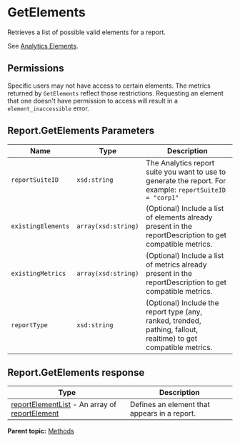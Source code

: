 # GetElements

Retrieves a list of possible valid elements for a report.

See [Analytics Elements](../elements.md#).

## Permissions

Specific users may not have access to certain elements. The metrics returned by `GetElements` reflect those restrictions. Requesting an element that one doesn't have permission to access will result in a `element_inaccessible` error.

## Report.GetElements Parameters

|Name|Type|Description|
|----|----|-----------|
| `reportSuiteID` | `xsd:string` |The Analytics report suite you want to use to generate the report. For example: `reportSuiteID = "corp1"` |
| `existingElements` | `array(xsd:string)` |(Optional) Include a list of elements already present in the reportDescription to get compatible metrics.|
| `existingMetrics` | `array(xsd:string)` |(Optional) Include a list of metrics already present in the reportDescription to get compatible metrics.|
| `reportType` | `xsd:string` |(Optional) Include the report type (any, ranked, trended, pathing, fallout, realtime) to get compatible metrics.|

## Report.GetElements response

|Type|Description|
|----|-----------|
|  [reportElementList](../data_types/r_reportElements.md#) - An array of [reportElement](../data_types/r_reportElement.md#) | Defines an element that appears in a report. |

**Parent topic:** [Methods](../methods/methods.md)

